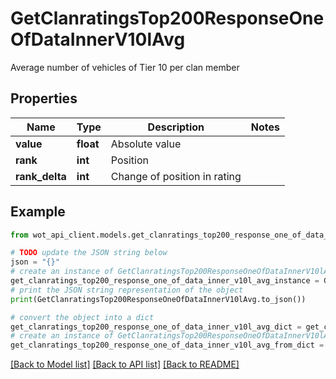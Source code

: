 # GetClanratingsTop200ResponseOneOfDataInnerV10lAvg

Average number of vehicles of Tier 10 per clan member

## Properties

Name | Type | Description | Notes
------------ | ------------- | ------------- | -------------
**value** | **float** | Absolute value | 
**rank** | **int** | Position | 
**rank_delta** | **int** | Change of position in rating | 

## Example

```python
from wot_api_client.models.get_clanratings_top200_response_one_of_data_inner_v10l_avg import GetClanratingsTop200ResponseOneOfDataInnerV10lAvg

# TODO update the JSON string below
json = "{}"
# create an instance of GetClanratingsTop200ResponseOneOfDataInnerV10lAvg from a JSON string
get_clanratings_top200_response_one_of_data_inner_v10l_avg_instance = GetClanratingsTop200ResponseOneOfDataInnerV10lAvg.from_json(json)
# print the JSON string representation of the object
print(GetClanratingsTop200ResponseOneOfDataInnerV10lAvg.to_json())

# convert the object into a dict
get_clanratings_top200_response_one_of_data_inner_v10l_avg_dict = get_clanratings_top200_response_one_of_data_inner_v10l_avg_instance.to_dict()
# create an instance of GetClanratingsTop200ResponseOneOfDataInnerV10lAvg from a dict
get_clanratings_top200_response_one_of_data_inner_v10l_avg_from_dict = GetClanratingsTop200ResponseOneOfDataInnerV10lAvg.from_dict(get_clanratings_top200_response_one_of_data_inner_v10l_avg_dict)
```
[[Back to Model list]](../README.md#documentation-for-models) [[Back to API list]](../README.md#documentation-for-api-endpoints) [[Back to README]](../README.md)


